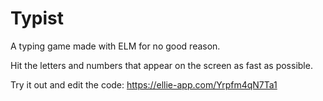 # Typist

A typing game made with ELM for no good reason.

Hit the letters and numbers that appear on the screen as fast as possible.

Try it out and edit the code: https://ellie-app.com/Yrpfm4qN7Ta1